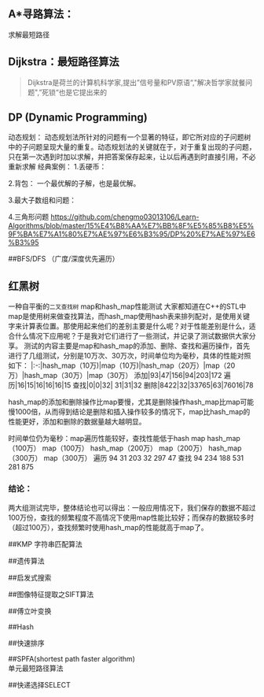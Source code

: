 ## A*寻路算法： 
求解最短路径 

## Dijkstra：最短路径算法 
>Dijkstra是荷兰的计算机科学家,提出”信号量和PV原语“,"解决哲学家就餐问题",”死锁“也是它提出来的

## DP (Dynamic Programming)   
动态规划：
动态规划法所针对的问题有一个显著的特征，即它所对应的子问题树中的子问题呈现大量的重复。动态规划法的关键就在于，对于重复出现的子问题，只在第一次遇到时加以求解，并把答案保存起来，让以后再遇到时直接引用，不必重新求解
经典案例：
1.丢硬币：

2.背包：
一个最优解的子解，也是最优解。

3.最大子数组和问题：

4.三角形问题
https://github.com/chengmo03013106/Learn-Algorithms/blob/master/15%E4%B8%AA%E7%BB%8F%E5%85%B8%E5%9F%BA%E7%A1%80%E7%AE%97%E6%B3%95/DP%20%E7%AE%97%E6%B3%95

##BFS/DFS （广度/深度优先遍历）    


## 红黑树 

一种自平衡的`二叉查找树`
map和hash_map性能测试
大家都知道在C++的STL中map是使用树来做查找算法，而hash_map使用hash表来排列配对，是使用关键字来计算表位置。那使用起来他们的差别主要是什么呢？对于性能差别是什么，适合什么情况下应用呢？于是我对它们进行了一些测试，并记录了测试数据供大家分享。
    测试的内容主要是map和hash_map的添加、删除、查找和遍历操作，首先进行了几组测试，分别是10万次、30万次，时间单位均为毫秒，具体的性能对照如下：
|:-:|hash_map（10万)|map（10万)|hash_map（20万）|map（20万）|hash_map（30万）|map（30万）
添加|93|47|156|94|203|172
遍历|16|15|16|16|16|15
查找|0|0|32| 31|31|32
删除|8422|32|33765|63|76016|78


hash_map的添加和删除操作比map要慢，尤其是删除操作hash_map比map可能慢1000倍，从而得到结论是删除和插入操作较多的情况下，map比hash_map的性能更好，添加和删除的数据量越大越明显。


时间单位仍为毫秒：map遍历性能较好，查找性能低于hash map
    hash_map（100万） map（100万） hash_map（200万） map（200万） hash_map（300万） map（300万）
    遍历     94               31          203               32             297            47
    查找     94               234         188               531             281           875

### 结论：
两大组测试完毕，整体结论也可以得出：一般应用情况下，我们保存的数据不超过100万份，查找的频繁程度不高情况下使用map性能比较好；而保存的数据较多时（超过100万），查找频繁时使用hash_map的性能就高于map了。


##KMP    字符串匹配算法   

##遗传算法  

##启发式搜索   

##图像特征提取之SIFT算法  


##傅立叶变换  


##Hash  


##快速排序  


##SPFA(shortest path faster algorithm)  
单元最短路径算法  


##快递选择SELECT  

